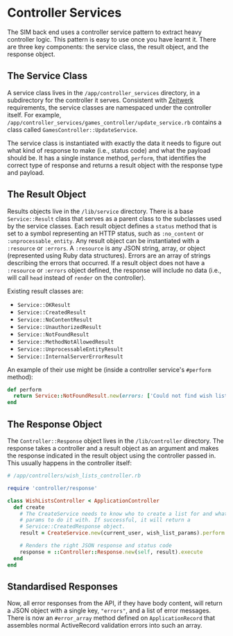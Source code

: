 # Controller Services

The SIM back end uses a controller service pattern to extract heavy controller logic. This pattern is easy to use once you have learnt it. There are three key components: the service class, the result object, and the response object.

## The Service Class

A service class lives in the `/app/controller_services` directory, in a subdirectory for the controller it serves. Consistent with [Zeitwerk](https://medium.com/cedarcode/understanding-zeitwerk-in-rails-6-f168a9f09a1f) requirements, the service classes are namespaced under the controller itself. For example, `/app/controller_services/games_controller/update_service.rb` contains a class called `GamesController::UpdateService`.

The service class is instantiated with exactly the data it needs to figure out what kind of response to make (i.e., status code) and what the payload should be. It has a single instance method, `perform`, that identifies the correct type of response and returns a result object with the response type and payload.

## The Result Object

Results objects live in the `/lib/service` directory. There is a base `Service::Result` class that serves as a parent class to the subclasses used by the service classes. Each result object defines a `status` method that is set to a symbol representing an HTTP status, such as `:no_content` or `:unprocessable_entity`. Any result object can be instantiated with a `:resource` or `:errors`. A `:resource` is any JSON string, array, or object (represented using Ruby data structures). Errors are an array of strings describing the errors that occurred. If a result object does not have a `:resource` or `:errors` object defined, the response will include no data (i.e., will call `head` instead of `render` on the controller).

Existing result classes are:

* `Service::OKResult`
* `Service::CreatedResult`
* `Service::NoContentResult`
* `Service::UnauthorizedResult`
* `Service::NotFoundResult`
* `Service::MethodNotAllowedResult`
* `Service::UnprocessableEntityResult`
* `Service::InternalServerErrorResult`

An example of their use might be (inside a controller service's `#perform` method):
```ruby
def perform
  return Service::NotFoundResult.new(errors: ['Could not find wish list']) unless wish_list.present?
end
```

## The Response Object

The `Controller::Response` object lives in the `/lib/controller` directory. The response takes a controller and a result object as an argument and makes the response indicated in the result object using the controller passed in. This usually happens in the controller itself:

```ruby
# /app/controllers/wish_lists_controller.rb

require 'controller/response'

class WishListsController < ApplicationController
  def create
    # The CreateService needs to know who to create a list for and what
    # params to do it with. If successful, it will return a
    # Service::CreatedResponse object.
    result = CreateService.new(current_user, wish_list_params).perform

    # Renders the right JSON response and status code
    response = ::Controller::Response.new(self, result).execute
  end
end
```

## Standardised Responses

Now, all error responses from the API, if they have body content, will return a JSON object with a single key, `"errors"`, and a list of error messages. There is now an `#error_array` method defined on `ApplicationRecord` that assembles normal ActiveRecord validation errors into such an array.

